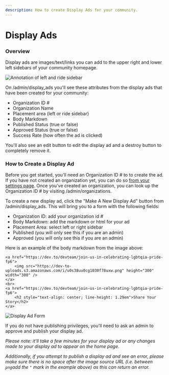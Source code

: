 ```yaml
---
description: How to create Display Ads for your community.
---
```


# Display Ads

### Overview

Display ads are images/text/links you can add to the upper right and lower left sidebars of your community homepage. 

![Annotation of left and ride sidebar](../.gitbook/assets/image-2020-10-19-at-3.38.53-pm.png)

On /admin/display\_ads you'll see these attributes from the display ads that have been created for your community:

* Organization ID \#
* Organization Name
* Placement area \(left or ride sidebar\)
* Body Markdown 
* Published Status \(true or false\)
* Approved Status \(true or false\)
* Success Rate \(how often the ad is clicked\)

You'll also see an edit button to edit the display ad and a destroy button to completely remove it.

### How to Create a Display Ad 

Before you get started, you'll need an Organization ID \# to to create the ad. If you have not created an organization yet, you can do so [from your settings page](../community-tips/organization-pages.md). Once you've created an organization, you can look up the Organization ID \# by visiting /admin/organizations.

To create a new display ad, click the "Make A New Display Ad" button from /admin/display\_ads. This will bring you to a form with the following fields:

* Organization ID: add your organization id \#
* Body Markdown: add the markdown or html for your ad
* Placement Area: select left or right sidebar
* Published \(you will only see this if you are an admin\)
* Approved \(you will only see this if you are an admin\)

Here is an example of the body markdown from the image above:

```text
<a href="https://dev.to/devteam/join-us-in-celebrating-lgbtqia-pride-fp6">
    <img src="https://dev-to-uploads.s3.amazonaws.com/i/u0s38uu0cg1030f78uxw.png" height="300" width="300" />
</a>
<br>
<a href="https://dev.to/devteam/join-us-in-celebrating-lgbtqia-pride-fp6">
    <h2 style="text-align: center; line-height: 1.29em">Share Your Story</h2>
</a>
```

![Display Ad Form](../.gitbook/assets/image-2020-10-19-at-3.58.42-pm.png)

If you do not have publishing privileges, you'll need to ask an admin to approve and publish your display ad. 

_Please note: it'll take a few minutes for your display ad or any changes made to your display ad to appear on the home page._

_Additionally, if you attempt to publish a display ad and see an error, please make sure there is no space after the image source URL \(i.e. between `png`add the `"` mark in the example above\) as this can return an error._ 

